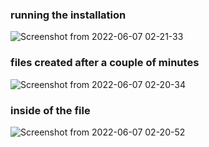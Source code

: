 ### running the installation
![Screenshot from 2022-06-07 02-21-33](https://user-images.githubusercontent.com/56642774/172615185-08cb189e-0d53-4bb5-94dc-29c34acc18a9.png)
### files created after a couple of minutes
![Screenshot from 2022-06-07 02-20-34](https://user-images.githubusercontent.com/56642774/172615177-fa79fa93-3e8d-4171-b58f-80f34a5ce96a.png)
### inside of the file
![Screenshot from 2022-06-07 02-20-52](https://user-images.githubusercontent.com/56642774/172615183-f794f7f2-c758-4149-bf9d-d9abc0c3b59b.png)

